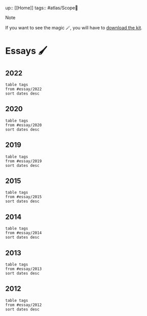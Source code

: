up:: [[Home]]
tags:: #atlas/Scope🔬 

> [!NOTE]
> If you want to see the magic 🪄, you will have to [download the kit](https://www.linkingyourthinking.com/download-lyt-kit).

# Essays 🖌

## 2022
```dataview
table tags
from #essay/2022
sort dates desc
```


## 2020
```dataview
table tags
from #essay/2020
sort dates desc
```


## 2019
```dataview
table tags
from #essay/2019
sort dates desc
```


## 2015
```dataview
table tags
from #essay/2015
sort dates desc
```


## 2014
```dataview
table tags
from #essay/2014
sort dates desc
```


## 2013
```dataview
table tags
from #essay/2013
sort dates desc
```


## 2012
```dataview
table tags
from #essay/2012
sort dates desc
```

